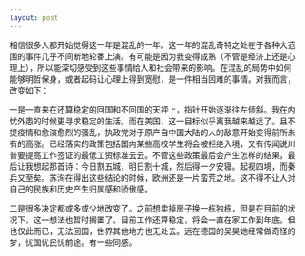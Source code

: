 ```yaml
---
layout: post
---
```


相信很多人都开始觉得这一年是混乱的一年。这一年的混乱奇特之处在于各种大范围的事件几乎不间断地轮番上演。有可能是因为我变得成熟（不管是经济上还是心理上），所以能深切感受到这些事情给人和社会带来的影响。在混乱的局势中如何能够明哲保身，或者起码让心理上得到宽慰，是一件相当困难的事情。对我而言，改变如下：

一是一直来在还算稳定的回国和不回国的天枰上，指针开始逐渐往左倾斜。我在内忧外患的时候更寻求稳定的生活。而在美国，这一目标似乎离我越来越远了。且不提疫情和愈演愈烈的骚乱，执政党对于原产自中国大陆的人的敌意开始变得前所未有的高涨。已经落实的政策包括国内某些高校学生将会被拒绝入境，又有传闻说川普要提高工作签证的最低工资标准云云。不管这些政策最后会产生怎样的结果，最后让我想起那首诗：今日割五城，明日割十城，然后得一夕安寝。起视四境，而秦兵又至矣。苏洵在得出这些结论的时候，欧洲还是一片蛮荒之地。这不得不让人对自己的民族和历史产生归属感和骄傲感。

二是很多决定都或多或少地改变了。之前想卖掉房子换一栋独栋，但是在目前的状况下，这一想法也暂时搁置了。目前工作还算稳定，将会一直在家工作到年底。但也仅此而已，无法回国，世界其他地方也无处去。远在德国的吴昊她经常做奇怪的梦，忧国忧民忧前途。有一些同感。
